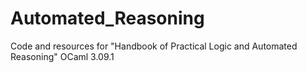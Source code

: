 # Automated_Reasoning
Code and resources for "Handbook of Practical Logic and Automated Reasoning" OCaml 3.09.1
